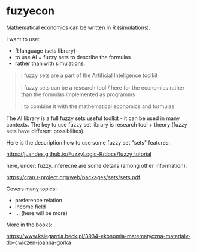 # fuzyecon
Mathematical economics can be written in R (simulations).

I want to use:
* R language (sets library)
* to use AI = fuzzy sets to describe the formulas 
* rather than with simulations.

> ℹ️ fuzzy sets are a part of the Artificial Inteligence toolkit
> 
> ℹ️ fuzzy sets can be a research tool / here for the economics rather than the formulas implemented as programms
> 
> ℹ️ to combine it with the mathematical economics and formulas

The AI library is a full fuzzy sets useful toolkit - it can be used in many contexts.
The key to use fuzzy set library is research tool + theory (fuzzy sets have different possibilites).

Here is the description how to use some fuzzy set "sets" features:

https://juandes.github.io/FuzzyLogic-R/docs/fuzzy_tutorial

here, under: fuzzy_inferecne are some details (among other information):

https://cran.r-project.org/web/packages/sets/sets.pdf

Covers many topics:

* preference relation
* income field
* ... (here will be more)

More in the books: 

https://www.ksiegarnia.beck.pl/3934-ekonomia-matematyczna-materialy-do-cwiczen-joanna-gorka
